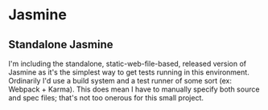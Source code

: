 Jasmine
=======

Standalone Jasmine
------------------

I'm including the standalone, static-web-file-based, released version of Jasmine as it's the simplest way to get tests running in this environment. Ordinarily I'd use a build system and a test runner of some sort (ex: Webpack + Karma). This does mean I have to manually specify both source and spec files; that's not too onerous for this small project.
